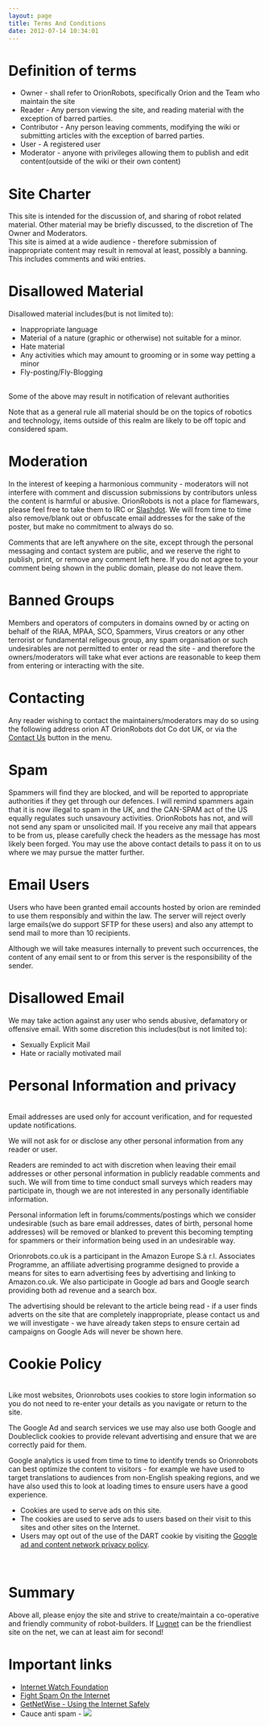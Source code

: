 ```yaml
---
layout: page
title: Terms And Conditions
date: 2012-07-14 10:34:01
---
```

<h1  id="Definition_of_terms">Definition of terms</h1>
<p>
</p>
<ul><li> Owner - shall refer to OrionRobots, specifically Orion and the Team who maintain the site
</li><li> Reader - Any person viewing the site, and reading material with the exception of barred parties.
</li><li> Contributor - Any person leaving comments, modifying the wiki or submitting articles with the exception of barred parties.
</li><li> User - A registered user
</li><li> Moderator - anyone with privileges allowing them to publish and edit content(outside of the wiki or their own content)
</li></ul><p>
</p>
<h1  id="Site_Charter">Site Charter</h1>
<p>This site is intended for the discussion of, and sharing of robot related material.  Other material may be briefly discussed, to the discretion of The Owner and Moderators.
<br/>This site is aimed at a wide audience - therefore submission of inappropriate content may result in removal at least, possibly a banning.  This includes comments and wiki entries.
</p>
<h1  id="Disallowed_Material">Disallowed Material</h1>
<p>Disallowed material includes(but is not limited to):
</p>
<ul><li> Inappropriate language
</li><li> Material of a nature (graphic or otherwise) not suitable for a minor.
</li><li> Hate material
</li><li> Any activities which may amount to grooming or in some way petting a minor
</li><li> Fly-posting/Fly-Blogging
</li></ul><p>
<br/>Some of the above may result in notification of relevant authorities
</p>
<p>Note that as a general rule all material should be on the topics of robotics and technology, items outside of this realm are likely to be off topic and considered spam.
</p>
<h1  id="Moderation">Moderation</h1>
<p>In the interest of keeping a harmonious community - moderators will not interfere with comment and discussion submissions by contributors unless the content is harmful or abusive.  OrionRobots is not a place for flamewars, please feel free to take them to IRC or <a  href="http://slashdot.org" rel="external" target="_blank">Slashdot</a>. We will from time to time also remove/blank out or obfuscate email addresses for the sake of the poster, but make no commitment to always do so.
</p>
<p>Comments that are left anywhere on the site, except through the personal messaging and contact system are public, and we reserve the right to publish, print, or remove any comment left here. If you do not agree to your comment being shown in the public domain, please do not leave them.
</p>
<h1  id="Banned_Groups">Banned Groups</h1>
<p>Members and operators of computers in domains owned by or acting on behalf of the RIAA, MPAA, SCO, Spammers, Virus creators or any other terrorist or fundamental religeous group, any spam organisation or such undesirables are not permitted to enter or read the site - and therefore the owners/moderators will take what ever actions are reasonable to keep them from entering or interacting with the site.
</p>
<h1  id="Contacting">Contacting</h1>
<p>Any reader wishing to contact the maintainers/moderators may do so using the following address orion AT OrionRobots dot Co dot UK, or via the <a class="wiki" href="tiki-contact.php" rel="">Contact Us</a> button in the menu.
</p>
<h1  id="Spam">Spam</h1>
<p>Spammers will find they are blocked, and will be reported to appropriate authorities if they get through our defences.  I will remind spammers again that it is now illegal to spam in the UK, and the CAN-SPAM act of the US equally regulates such unsavoury activities. OrionRobots has not, and will not send any spam or unsolicited mail. If you receive any mail that appears to be from us, please carefully check the headers as the message has most likely been forged. You may use the above contact details to pass it on to us where we may pursue the matter further.
</p>
<h1  id="Email_Users">Email Users</h1>
<p>Users who have been granted email accounts hosted by orion are reminded to use them responsibly and within the law.  The server will reject overly large emails(we do support SFTP for these users) and also any attempt to send mail to more than 10 recipients.
</p>
<p>Although we will take measures internally to prevent such occurrences, the content of any email sent to or from this server is the responsibility of the sender.
</p>
<h1  id="Disallowed_Email">Disallowed Email</h1>
<p>We may take action against any user who sends abusive, defamatory or offensive email. With some discretion this includes(but is not limited to):
</p>
<ul><li>Sexually Explicit Mail
</li><li>Hate or racially motivated mail
</li></ul><p>
</p>
<h1  id="Personal_Information_and_privacy">Personal Information and privacy</h1>
<p>
<br/>Email addresses are used only for account verification, and for requested update notifications.
</p>
<p>We will not ask for or disclose any other personal information from any reader or user.
</p>
<p>Readers are reminded to act with discretion when leaving their email addresses or other personal information in publicly readable comments and such. We will from time to time conduct small surveys which readers may participate in, though we are not interested in any personally identifiable information.
</p>
<p>Personal information left in forums/comments/postings which we consider undesirable (such as bare email addresses, dates of birth, personal home addresses) will be removed or blanked to prevent this becoming tempting for spammers or their information being used in an undesirable way.
</p>
<p>Orionrobots.co.uk is a participant in the Amazon Europe S.à r.l. Associates Programme, an affiliate advertising programme designed to provide a means for sites to earn advertising fees by advertising and linking to Amazon.co.uk. We also participate in Google ad bars and Google search providing both ad revenue and a search box.
</p>
<p>The advertising should be relevant to the article being read - if a user finds adverts on the site that are completely inappropriate, please contact us and we will investigate - we have already taken steps to ensure certain ad campaigns on Google Ads will never be shown here.
</p>
<h1  id="Cookie_Policy">Cookie Policy</h1>
<p>
<br/>Like most websites, Orionrobots uses cookies to store login information so you do not need to re-enter your details as you navigate or return to the site.
</p>
<p>The Google Ad and search services we use may also use both Google and Doubleclick cookies to provide relevant advertising and ensure that we are correctly paid for them.
</p>
<p>Google analytics is used from time to time to identify trends so Orionrobots can best optimize the content to visitors - for example we have used to target translations to audiences from non-English speaking regions, and we have also used this to look at loading times to ensure users have a good experience.
</p>
<ul><li> Cookies are used to serve ads on this site.
</li><li> The cookies are used to serve ads to users based on their visit to this sites and other sites on the Internet.
</li><li> Users may opt out of the use of the DART cookie by visiting the  <a  href="http://www.google.co.uk/privacy_ads.html" rel="external" target="_blank">Google ad and content network privacy policy</a>.
</li></ul><p>
<br/>
</p>
<h1  id="Summary">Summary</h1>
<p>Above all, please enjoy the site and strive to create/maintain a co-operative and friendly community of robot-builders.  If <a class="wiki" href="/wiki/lugnet.html" title="Lego Users Group Network">Lugnet</a> can be the friendliest site on the net, we can at least aim for second!
</p>
<h1  id="Important_links">Important links</h1>
<ul><li><a  href="http://www.iwf.org.uk" rel="external" target="_blank">Internet Watch Foundation</a>
</li><li><a  href="http://www.spam.cl.cam.ac.uk" rel="external" target="_blank">Fight Spam On the Internet</a>
</li><li><a  href="http://www.getnetwise.org" rel="external" target="_blank">GetNetWise - Using the Internet Safely</a>
</li><li>Cauce anti spam - 	<a class="internal" href="http://www.cauce.org/" target="_blank"> <img class="img-responsive" src="image117"/> </a>
</li></ul><p>
</p>
